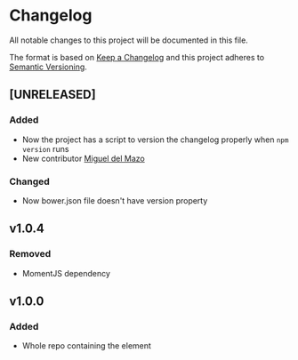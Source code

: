 # Changelog
All notable changes to this project will be documented in this file.

The format is based on [Keep a Changelog](http://keepachangelog.com/en/1.0.0/)
and this project adheres to [Semantic Versioning](http://semver.org/spec/v2.0.0.html).

<!--
## [UNRELEASED]
### Added
### Changed
### Deprecated
### Removed
### Fixed
### Security
-->




## [UNRELEASED]
### Added
- Now the project has a script to version the changelog properly when `npm version` runs
- New contributor [Miguel del Mazo](https://github.com/migueldelmazo)
### Changed
- Now bower.json file doesn't have version property




## v1.0.4
### Removed
- MomentJS dependency




## v1.0.0

### Added

- Whole repo containing the element
